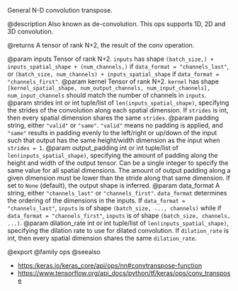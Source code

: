 General N-D convolution transpose.

@description
Also known as de-convolution. This ops supports 1D, 2D and 3D convolution.

@returns
    A tensor of rank N+2, the result of the conv operation.

@param inputs Tensor of rank N+2. `inputs` has shape
    `(batch_size,) + inputs_spatial_shape + (num_channels,)` if
    `data_format = "channels_last"`, or
    `(batch_size, num_channels) + inputs_spatial_shape` if
    `data_format = "channels_first"`.
@param kernel Tensor of rank N+2. `kernel` has shape
    `[kernel_spatial_shape, num_output_channels, num_input_channels],`
    `num_input_channels` should match the number of channels in
    `inputs`.
@param strides int or int tuple/list of `len(inputs_spatial_shape)`,
    specifying the strides of the convolution along each spatial
    dimension. If `strides` is int, then every spatial dimension shares
    the same `strides`.
@param padding string, either `"valid"` or `"same"`. `"valid"` means no
    padding is applied, and `"same"` results in padding evenly to the
    left/right or up/down of the input such that output has the
    same height/width dimension as the input when `strides = 1`.
@param output_padding int or int tuple/list of `len(inputs_spatial_shape)`,
    specifying the amount of padding along the height and width of
    the output tensor. Can be a single integer to specify the same
    value for all spatial dimensions. The amount of output padding
    along a given dimension must be lower than the stride along that
    same dimension. If set to `None` (default), the output shape is
    inferred.
@param data_format A string, either `"channels_last"` or `"channels_first"`.
    `data_format` determines the ordering of the dimensions in the
    inputs. If `data_format = "channels_last"`, `inputs` is of shape
    `(batch_size, ..., channels)` while if
    `data_format = "channels_first"`, `inputs` is of shape
    `(batch_size, channels, ...)`.
@param dilation_rate int or int tuple/list of `len(inputs_spatial_shape)`,
    specifying the dilation rate to use for dilated convolution. If
    `dilation_rate` is int, then every spatial dimension shares
    the same `dilation_rate`.

@export
@family ops
@seealso
+ <https:/keras.io/keras_core/api/ops/nn#convtranspose-function>
+ <https://www.tensorflow.org/api_docs/python/tf/keras/ops/conv_transpose>
